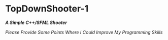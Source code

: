 # **TopDownShooter-1**

***A Simple C++/SFML Shooter***

*Please Provide Some Points Where I Could Improve My Programming Skills*

